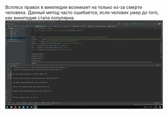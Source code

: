 Всплеск правок в викепедии возникает на только из-за смерти человека. Данный метод часто ошибается, если человек умер до того,
как википедия стала популярна.
![stats](stats.png)